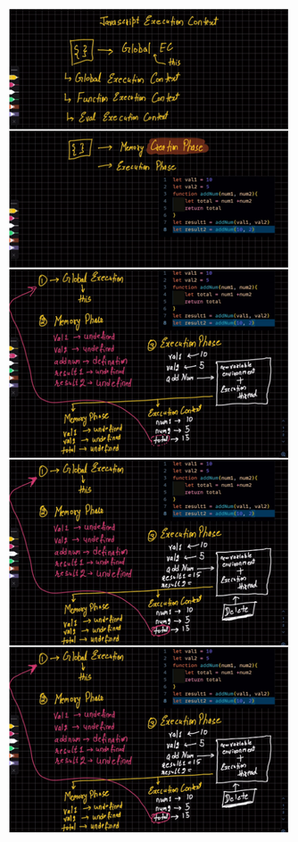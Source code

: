 
<img src="04_basics\images\Screenshot 2023-09-10 010223.png"  width="500"/>



<img src="04_basics\images\Screenshot 2023-09-10 010332.png"  width="500"/>



<img src="04_basics\images\Screenshot 2023-09-10 010644.png"  width="500"/>



<img src="04_basics\images\Screenshot 2023-09-10 010717.png"  width="500"/>



<img src="04_basics\images\Screenshot 2023-09-10 010717.png"  width="500"/>
